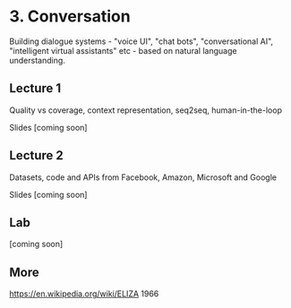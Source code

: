 # 3. Conversation

Building dialogue systems - "voice UI", "chat bots", "conversational AI", "intelligent virtual assistants" etc - based on natural language understanding.

## Lecture 1

Quality vs coverage, context representation, seq2seq, human-in-the-loop

Slides [coming soon]

## Lecture 2

Datasets, code and APIs from Facebook, Amazon, Microsoft and Google

Slides [coming soon]

## Lab

[coming soon]

## More

https://en.wikipedia.org/wiki/ELIZA 1966
